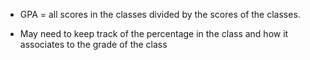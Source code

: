 * GPA = all scores in the classes divided by the scores of the classes.

* May need to keep track of the percentage in the class and how it associates to the grade of the class
